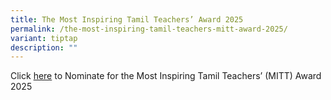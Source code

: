 ```yaml
---
title: The Most Inspiring Tamil Teachers’ Award 2025
permalink: /the-most-inspiring-tamil-teachers-mitt-award-2025/
variant: tiptap
description: ""
---
```

<p>Click <a href="/files/Announcements/Press_Release_Nominations_for_Most_Inspiring_Tamil_Teachers_Award_2025__moe_.pdf" rel="noopener noreferrer nofollow" target="_blank">here</a> to
Nominate for the Most Inspiring Tamil Teachers’ (MITT) Award 2025</p>